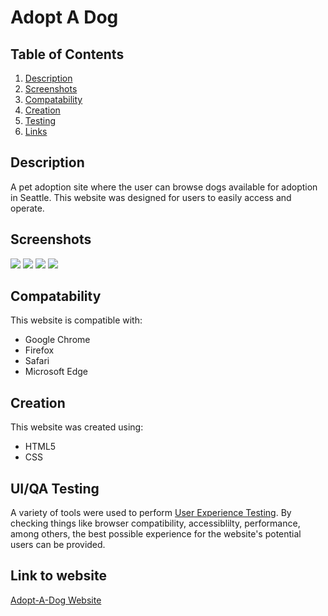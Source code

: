 # Adopt A Dog

## Table of Contents
1. [Description](#description)
2. [Screenshots](#screenshots)
3. [Compatability](#compatability)
4. [Creation](#creation)
5. [Testing](#testing)
6. [Links](#links)
<a name="description"></a>
## Description
A pet adoption site where the user can browse dogs available for adoption in Seattle. This website was designed for users to easily access and operate.
<a name="screenshots"></a>
## Screenshots
![](images/readme-home.png)
![](images/readme-dogs.png)
![](images/readme-blog.png)
![](images/readme-checkout.png)
<a name="compatability"></a>
## Compatability
This website is compatible with:
- Google Chrome
- Firefox
- Safari
- Microsoft Edge
<a name="creation"></a>
## Creation
This website was created using:
- HTML5 
- CSS
<a name="testing"></a>
## UI/QA Testing
A variety of tools were used to perform [User Experience Testing](https://github.com/brittrohrer/html200-adopt-a-dog/blob/a2/testing.txt). By checking things like browser compatibility, accessiblilty, performance, among others, the best possible experience for the website's potential users can be provided.
<a name="links"></a>
## Link to website
[Adopt-A-Dog Website](https://brittrohrer.github.io/html200-adopt-a-dog/)